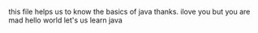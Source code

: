this file helps us to know the basics of java
thanks.
ilove you
but 
you are mad
hello world
let's us learn java

